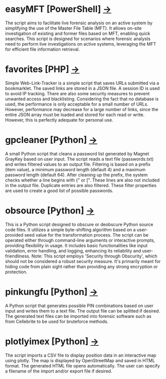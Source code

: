 # easyMFT [PowerShell] [&#8594;](easyMFT)
The script aims to facilitate live forensic analysis on an active system by simplifying the use of the Master File Table (MFT). It allows on-site investigation of existing and former files based on MFT, enabling quick searches. This script is designed for scenarios where forensic analysts need to perform live investigations on active systems, leveraging the MFT for efficient file information retrieval.

# favorites [PHP] [&#8594;](favorites)
Simple Web-Link-Tracker is a simple script that saves URLs submitted via a bookmarklet. The saved links are stored in a JSON file. A session ID is used to avoid IP tracking. There are also some security measures to prevent unwanted access and blacklisting. Considering the fact that no database is used, the performance is only acceptable for a small number of URLs. However, performance may decrease for a large number of links, since the entire JSON array must be loaded and stored for each read or write. However, this is perfectly adequate for personal use.

# gpcleaner [Python] [&#8594;](gpcleaner)
A small Python script that cleans a password list generated by Magnet GrayKey based on user input. The script reads a text file (passwords.txt) and writes filtered values to an output file. Filtering is based on a prefix (item value), a minimum password length (default 4) and a maximum password length (default 64). After cleaning up the prefix, the system checks whether a line begins with {" or [". These lines are also not included in the output file. Duplicate entries are also filtered. These filter properties are used to create a good list of possible passwords.

# obsource [Python] [&#8594;](obsource)
This is a Python script designed to obscure or deobscure Python source code files. It utilizes a simple byte-shifting algorithm based on a user-provided seed value for the transformation process. The script can be operated either through command-line arguments or interactive prompts, providing flexibility in usage. It includes basic functionalities like input validation, error handling, and logging, enhancing its reliability and user-friendliness. Note: This script employs 'Security through Obscurity', which should not be considered a robust security measure. It's primarily meant for hiding code from plain sight rather than providing any strong encryption or protection.

# pinkungfu [Python] [&#8594;](pinkungfu)
A Python script that generates possible PIN combinations based on user input and writes them to a text file. The output file can be splitted if desired. The generated text files can be imported into forensic software such as from Cellebrite to be used for bruteforce methods.

# plotlyimex [Python] [&#8594;](plotlyimex)
The script imports a CSV file to display position data in an interactive map using plotly. The map is displayed by OpenStreetMap and saved in HTML format. The generated HTML file opens automatically. The user can specify a filename of the import and/or export file if desired.
